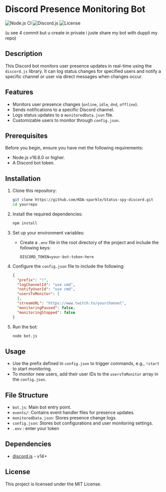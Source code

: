 # Discord Presence Monitoring Bot

![Node.js CI](https://github.com/yourusername/yourrepo/actions/workflows/node.js.yml/badge.svg)
![Discord.js](https://img.shields.io/badge/Discord.js-v13.7.0-blue)
![License](https://img.shields.io/badge/License-MIT-green)

(u see 4 commit but u create in private i juste share my bot with duppli my repo)

## Description

This Discord bot monitors user presence updates in real-time using the `discord.js` library. It can log status changes for specified users and notify a specific channel or user via direct messages when changes occur.

## Features

- Monitors user presence changes (`online`, `idle`, `dnd`, `offline`).
- Sends notifications to a specific Discord channel.
- Logs status updates to a `monitoredData.json` file.
- Customizable users to monitor through `config.json`.

## Prerequisites

Before you begin, ensure you have met the following requirements:
- Node.js v16.6.0 or higher.
- A Discord bot token.

## Installation

1. Clone this repository:

   ```bash
   git clone https://github.com/KDA-sparkle/Status-spy-discord.git
   cd yourrepo
   ```

2. Install the required dependencies:

   ```bash
   npm install
   ```

3. Set up your environment variables:
   
   - Create a `.env` file in the root directory of the project and include the following keys:
   
     ```env
     DISCORD_TOKEN=your-bot-token-here
     ```

4. Configure the `config.json` file to include the following:

   ```json
   {
     "prefix": "!",
     "logChannelId": "use cmd",
     "notifyUserId": "use cmd",
     "usersToMonitor": [
     ],
     "streamURL": "https://www.twitch.tv/yourchannel",
     "monitoringPaused": false,
     "monitoringStopped": false
   }
   ```

5. Run the bot:

   ```bash
   node bot.js
   ```

## Usage

- Use the prefix defined in `config.json` to trigger commands, e.g., `!start` to start monitoring.
- To monitor new users, add their user IDs to the `usersToMonitor` array in the `config.json`.

## File Structure

- `bot.js`: Main bot entry point.
- `events/`: Contains event handler files for presence updates.
- `monitoredData.json`: Stores presence change logs.
- `config.json`: Stores bot configurations and user monitoring settings.
- `.env` : enter your token

## Dependencies

- [discord.js](https://discord.js.org/#/) - v14+

## License

This project is licensed under the MIT License.
